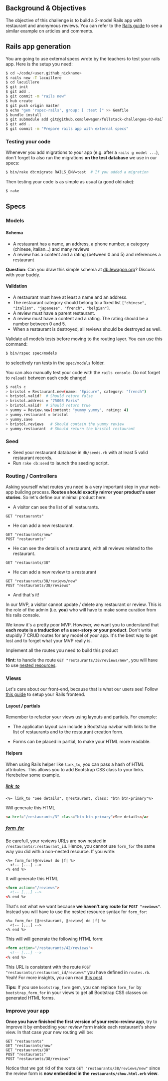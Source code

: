 ## Background & Objectives

The objective of this challenge is to build a 2-model Rails app with restaurant and anonymous reviews.
You can refer to the [Rails guide](http://guides.rubyonrails.org/getting_started.html#adding-a-second-model) to see a similar example on articles and comments.

## Rails app generation

You are going to use external specs wrote by the teachers to test your rails app. Here is the setup you need:

```bash
$ cd ~/code/<user.github_nickname>
$ rails new -T lacuillere
$ cd lacuillere
$ git init
$ git add .
$ git commit -m "rails new"
$ hub create
$ git push origin master
$ echo "gem 'rspec-rails', group: [ :test ]" >> Gemfile
$ bundle install
$ git submodule add git@github.com:lewagon/fullstack-challenges-03-Rails-restaurant-reviews-specs.git spec
$ git add .
$ git commit -m "Prepare rails app with external specs"
```

### Testing your code

Whenever you add migrations to your app (e.g. after a `rails g model ...`), don't forget to also run the migrations **on the test database** we use in our specs:

```bash
$ bin/rake db:migrate RAILS_ENV=test  # If you added a migration
```

Then testing your code is as simple as usual (a good old rake):

```bash
$ rake
```

## Specs

### Models

#### Schema

- A restaurant has a name, an address, a phone number, a category (chinese, italian...) and many reviews
- A review has a content and a rating (between 0 and 5) and references a restaurant

**Question**: Can you draw this simple schema at [db.lewagon.org](http://db.lewagon.org)? Discuss with your buddy.

#### Validation

- A restaurant must have at least a name and an address.
- The restaurant category should belong to a fixed list `["chinese", "italian", "japanese", "french", "belgian"]`.
- A review must have a parent restaurant.
- A review must have a content and a rating. The rating should be a number between 0 and 5.
- When a restaurant is destroyed, all reviews should be destroyed as well.

Validate all models tests before moving to the routing layer. You can use this command:

```bash
$ bin/rspec spec/models
```

to selectively run tests in the `spec/models` folder.

You can also manually test your code with the `rails console`. Do not forget to `reload!` between each code change!

```bash
$ rails c
> bristol = Restaurant.new(name: "Epicure", category: "french")
> bristol.valid?  # Should return false
> bristol.address = "75008 Paris"
> bristol.valid?  # Should return true
> yummy = Review.new(content: "yummy yummy", rating: 4)
> yummy.restaurant = bristol
> yummy.save
> bristol.reviews   # Should contain the yummy review
> yummy.restaurant  # Should return the bristol restaurant
```

### Seed

- Seed your restaurant database in `db/seeds.rb` with at least 5 valid restaurant records.
- Run `rake db:seed` to launch the seeding script.

### Routing / Controllers

Asking yourself what routes you need is a very important step in your web-app building process. **Routes should exactly mirror your product's user stories**. So let's define our minimal product here:

- A visitor can see the list of all restaurants.

```
GET "restaurants"
```
- He can add a new restaurant.

```
GET "restaurants/new"
POST "restaurants"
```

- He can see the details of a restaurant, with all reviews related to the restaurant.

```
GET "restaurants/38"
```

- He can add a new review to a restaurant

```
GET "restaurants/38/reviews/new"
POST "restaurants/38/reviews"
```

- And that's it!

In our MVP, a visitor cannot update / delete any restaurant or review. This is the role of the admin (i.e. **you**) who will have to make some curation from his rails console.

We know it's a pretty poor MVP. However, we want you to understand that **each route is a traduction of a user-story or your product**. Don't write stupidly 7 CRUD routes for any model of your app. It's the best way to get lost and to forget what your MVP really is.

Implement all the routes you need to build this product

**Hint:** to handle the route `GET "restaurants/38/reviews/new"`, you will have to use [nested resources](http://guides.rubyonrails.org/routing.html#nested-resources).


### Views

Let's care about our front-end, because that is what our users see! Follow [this guide](https://github.com/lewagon/stylesheets/blob/master/README.md) to setup your Rails frontend.


#### Layout / partials

Remember to refactor your views using layouts and partials. For example:

- The applicaton layout can include a Bootstrap navbar with links to the list of restaurants and to the restaurant creation form.

- Forms can be placed in partial, to make your HTML more readable.

#### Helpers

When using Rails helper like `link_to`, you can pass a hash of HTML attributes. This allows you to add Bootstrap CSS class to your links. Herebelow some example.

##### [link_to](http://apidock.com/rails/ActionView/Helpers/UrlHelper/link_to)

```erb
<%= link_to "See details", @restaurant, class: "btn btn-primary"%>
```
Will generate  this HTML

```html
<a href="/restaurants/3" class="btn btn-primary">See details</a>
```

##### [form_for](http://guides.rubyonrails.org/form_helpers.html)

Be carefull, your reviews URLs are now nested in `/restaurants/:restaurant_id`. Hence, you cannot use `form_for` the same way you did with a non-nested resource. If you write:

```erb
<%= form_for(@review) do |f| %>
  <!-- [...] -->
<% end %>
```

It will generate this HTML

```html
<form action="/reviews">
  <!-- [...] -->
<% end %>
```

That's not what we want because **we haven't any route for `POST "reviews"`**. Instead you will have to use the nested resource syntax for `form_for`:

```erb
<%= form_for [@restaurant, @review] do |f| %>
  <!-- [...] -->
<% end %>
```

This will will generate the following HTML form:

```html
<form action="/restaurants/42/reviews">
  <!-- [...] -->
<% end %>
```

This URL is consistent with the route `POST "restaurants/:restaurant_id/reviews"` you have defined in `routes.rb`. Yeah! For more insights, you can read [this post](http://stackoverflow.com/questions/2034700/form-for-with-nested-resources).

**Tips:** If you use `bootstrap_form` gem, you can replace `form_for` by `bootstrap_form_for` in your views to get all Bootstrap CSS classes on generated HTML forms.

### Improve your app

**Once you have finished the first version of your resto-review app**, try to improve it by embedding your review form inside each restaurant's show view. In that case your new routing will be:

```
GET "restaurants"
GET "restaurants/new"
GET "restaurants/38"
POST "restaurants"
POST "restaurants/38/reviews"
```

Notice that we got rid of the route `GET "restaurants/38/reviews/new"` since the review form is **now embedded in the `restaurants/show.html.erb` view**.
